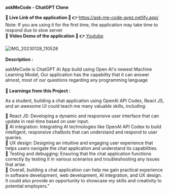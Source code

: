<b style="font-weight:bolder,font-size:2rem" >askMeCode - ChatGPT Clone</b>

<b style="font-weight:bold" > 🔴 Live Link of the application 🔴 👉 </b>https://ask-me-code-avez.netlify.app/
Note: If you are using it for the first time, the application may take time to respond due to slow server
</br>
<b style="font-weight:bold" > 🔴 Video Demo of the application 🔴 👉 </b>[Youtube](https://youtu.be/IWoaKbBP8f8)
</br>
</br>
![IMG_20230128_110528](https://user-images.githubusercontent.com/95353195/220631402-b17ce64c-cea9-405a-86af-c970c73d9ab4.png)
</br>
</br>
<b style="font-weight:bolder,font-size:2rem" > Description   :</b>

askMeCode is ChatGPT AI App build using Open AI's newest Machine Learning Model, Our application has the capability that it can answer almost, most of our questions regarding any programming language
</br>
</br>
<b style="font-weight:bolder,font-size:2rem" >🔴 Learnings from this Project : </b>

As a student, building a chat application using OpenAI API Codex, React JS, and an awesome UI could teach me many valuable skills, including:

🎯 React JS: Developing a dynamic and responsive user interface that can update in real-time based on user input.
</br>
🎯 AI integration: Integrating AI technologies like OpenAI API Codex to build intelligent, responsive chatbots that can understand and respond to user queries.
</br>
🎯 UX design: Designing an intuitive and engaging user experience that helps users navigate the chat application and understand its capabilities.
</br>
🎯 Testing and debugging: Ensuring that the chat application functions correctly by testing it in various scenarios and troubleshooting any issues that arise.
</br>
🎯 Overall, building a chat application can help me gain practical experience in software development, web development, AI integration, and UX design. It could also provide an opportunity to showcase my skills and creativity to potential employers."
